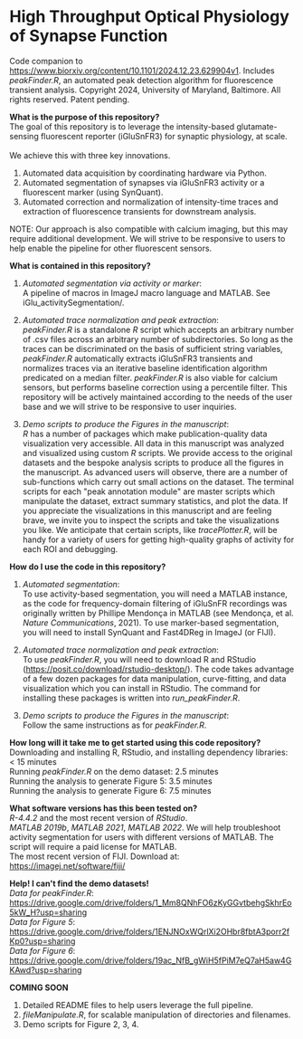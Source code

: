 # High Throughput Optical Physiology of Synapse Function
Code companion to https://www.biorxiv.org/content/10.1101/2024.12.23.629904v1. Includes _peakFinder.R_, an automated peak detection algorithm for fluorescence transient analysis. Copyright 2024, University of Maryland, Baltimore. All rights reserved. Patent pending.


**What is the purpose of this repository?** <br/>
The goal of this repository is to leverage the intensity-based glutamate-sensing fluorescent reporter (iGluSnFR3) for synaptic physiology, at scale. <br/>  
We achieve this with three key innovations. <br/>

1) Automated data acquisition by coordinating hardware via Python.
2) Automated segmentation of synapses via iGluSnFR3 activity or a fluorescent marker (using SynQuant).
3) Automated correction and normalization of intensity-time traces and extraction of fluorescence transients for downstream analysis.

NOTE: Our approach is also compatible with calcium imaging, but this may require additional development. We will strive to be responsive to users to help enable the pipeline for other fluorescent sensors. <br/>

**What is contained in this repository?**
1) _Automated segmentation via activity or marker_:  <br/>
A pipeline of macros in ImageJ macro language and MATLAB. See iGlu_activitySegmentation/.  <br/>

2) _Automated trace normalization and peak extraction_:  <br/>
_peakFinder.R_ is a standalone _R_ script which accepts an arbitrary number of .csv files across an arbitrary number of subdirectories. So long as the traces can be discriminated on the basis of sufficient string variables, _peakFinder.R_ automatically extracts iGluSnFR3 transients and normalizes traces via an iterative baseline identification algorithm predicated on a median filter. _peakFinder.R_ is also viable for calcium sensors, but performs baseline correction using a percentile filter. This repository will be actively maintained according to the needs of the user base and we will strive to be responsive to user inquiries.  <br/>  

3) _Demo scripts to produce the Figures in the manuscript_:  <br/>
_R_ has a number of packages which make publication-quality data visualization very accessible. All data in this manuscript was analyzed and visualized using custom _R_ scripts. We provide access to the original datasets and the bespoke analysis scripts to produce all the figures in the manuscript. As advanced users will observe, there are a number of sub-functions which carry out small actions on the dataset. The terminal scripts for each "peak annotation module" are master scripts which manipulate the dataset, extract summary statistics, and plot the data. If you appreciate the visualizations in this manuscript and are feeling brave, we invite you to inspect the scripts and take the visualizations you like. We anticipate that certain scripts, like _tracePlotter.R_, will be handy for a variety of users for getting high-quality graphs of activity for each ROI and debugging.  <br/>

**How do I use the code in this repository?**
1) _Automated segmentation_:  <br/>
To use activity-based segmentation, you will need a MATLAB instance, as the code for frequency-domain filtering of iGluSnFR recordings was originally written by Phillipe Mendonça in MATLAB (see Mendonça, et al. _Nature Communications_, 2021). 
To use marker-based segmentation, you will need to install SynQuant and Fast4DReg in ImageJ (or FIJI).

2) _Automated trace normalization and peak extraction_:  <br/>
To use _peakFinder.R_, you will need to download R and RStudio (https://posit.co/download/rstudio-desktop/). The code takes advantage of a few dozen packages for data manipulation, curve-fitting, and data visualization which you can install in RStudio. The command for installing these packages is written into _run_peakFinder.R_.  

3) _Demo scripts to produce the Figures in the manuscript_:  <br/>
Follow the same instructions as for _peakFinder.R_.


**How long will it take me to get started using this code repository?** <br/>
Downloading and installing R, RStudio, and installing dependency libraries: < 15 minutes <br/>
Running _peakFinder.R_ on the demo dataset: 2.5 minutes <br/>
Running the analysis to generate Figure 5: 3.5 minutes <br/>
Running the analysis to generate Figure 6: 7.5 minutes <br/>

**What software versions has this been tested on?** <br/>
_R-4.4.2_ and the most recent version of _RStudio_. <br/>
_MATLAB 2019b_, _MATLAB 2021_, _MATLAB 2022_. We will help troubleshoot activity segmentation for users with different versions of MATLAB. The script will require a paid license for MATLAB. <br/>
The most recent version of FIJI. Download at: https://imagej.net/software/fiji/ <br/> 

**Help! I can't find the demo datasets!** <br/>
_Data for peakFinder.R_: https://drive.google.com/drive/folders/1_Mm8QNhFO6zKyGGvtbehgSkhrEo5kW_H?usp=sharing  <br/>
_Data for Figure 5_: https://drive.google.com/drive/folders/1ENJNOxWQrlXi2OHbr8fbtA3porr2fKp0?usp=sharing <br/>
_Data for Figure 6_: https://drive.google.com/drive/folders/19ac_NfB_gWiH5fPiM7eQ7aH5aw4GKAwd?usp=sharing <br/>

**COMING SOON**
1) Detailed README files to help users leverage the full pipeline.
2) _fileManipulate.R_, for scalable manipulation of directories and filenames.
3) Demo scripts for Figure 2, 3, 4.


